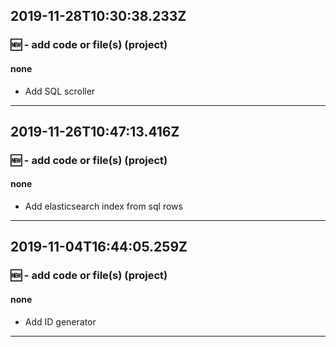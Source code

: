 ## 2019-11-28T10:30:38.233Z
### 🆕 - add code or file(s) (project)

#### none

- Add SQL scroller

-----------------------------

## 2019-11-26T10:47:13.416Z
### 🆕 - add code or file(s) (project)

#### none

- Add elasticsearch index from sql rows

-----------------------------

## 2019-11-04T16:44:05.259Z
### 🆕 - add code or file(s) (project)

#### none

- Add ID generator

-----------------------------


